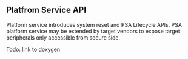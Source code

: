 <h2 id="platform-service">Platfrom Service API</h2>

Platform service introduces system reset and PSA Lifecycle APIs.
PSA platform service may be extended by target vendors to expose target peripherals only accessible from secure side.

Todo: link to doxygen
